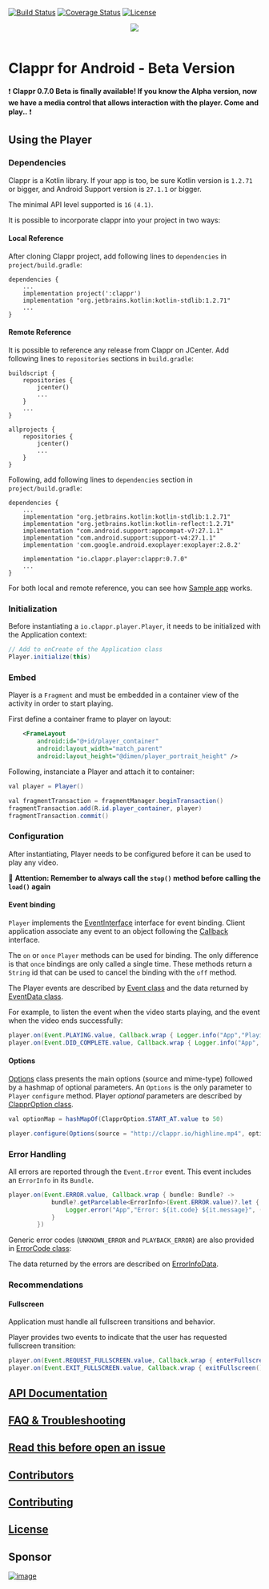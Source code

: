 [![Build Status](https://travis-ci.org/clappr/clappr-android.svg?branch=master)](https://travis-ci.org/clappr/clappr-android)
[![Coverage Status](https://coveralls.io/repos/clappr/clappr-android/badge.svg?branch=master)](https://coveralls.io/r/clappr/clappr-android?branch=master)
[![License](https://img.shields.io/badge/license-BSD--3--Clause-blue.svg)](https://img.shields.io/badge/license-BSD--3--Clause-blue.svg)

<div align=center>
<img src="https://cloud.githubusercontent.com/assets/244265/6373134/a845eb50-bce7-11e4-80f2-592ba29972ab.png"><br><br>
</div>

# Clappr for Android - Beta Version

:exclamation: **Clappr 0.7.0 Beta is finally available! If you know the Alpha version, now we have a media control that allows interaction with the player. Come and play..** :exclamation:

## Using the Player

### Dependencies

Clappr is a Kotlin library. If your app is too, be sure Kotlin version is `1.2.71` or bigger, and Android Support version is `27.1.1` or bigger.

The minimal API level supported is `16` `(4.1)`.

It is possible to incorporate clappr into your project in two ways:

#### Local Reference

After cloning Clappr project, add following lines to `dependencies` in `project/build.gradle`:
```
dependencies {
    ...
    implementation project(':clappr')
    implementation "org.jetbrains.kotlin:kotlin-stdlib:1.2.71"
    ...
}
```

#### Remote Reference

It is possible to reference any release from Clappr on JCenter. 
Add following lines to `repositories` sections in `build.gradle`:
```
buildscript {
    repositories {
        jcenter()
        ...
    }
    ...
}

allprojects {
    repositories {
        jcenter()
        ...
    }
}
```

Following, add following lines to `dependencies` section in `project/build.gradle`:
```
dependencies {
    ...
    implementation "org.jetbrains.kotlin:kotlin-stdlib:1.2.71"
    implementation "org.jetbrains.kotlin:kotlin-reflect:1.2.71"
    implementation "com.android.support:appcompat-v7:27.1.1"
    implementation "com.android.support:support-v4:27.1.1"
    implementation 'com.google.android.exoplayer:exoplayer:2.8.2'

    implementation "io.clappr.player:clappr:0.7.0"
    ...
}
```

For both local and remote reference, you can see how [Sample app](app/) works.

### Initialization

Before instantiating a `io.clappr.player.Player`, it needs to be initialized with the Application context:

``` java
// Add to onCreate of the Application class
Player.initialize(this)
```

### Embed

Player is a `Fragment` and must be embedded in a container view of the activity in order to start playing.

First define a container frame to player on layout:
```xml
    <FrameLayout
        android:id="@+id/player_container"
        android:layout_width="match_parent"
        android:layout_height="@dimen/player_portrait_height" />
```

Following, instanciate a Player and attach it to container:
``` java
val player = Player()

val fragmentTransaction = fragmentManager.beginTransaction()
fragmentTransaction.add(R.id.player_container, player)
fragmentTransaction.commit()
```

### Configuration

After instantiating, Player needs to be configured before it can be used to play any video.

:red_circle: **Attention: Remember to always call the `stop()` method before calling the `load()` again**

#### Event binding

`Player` implements the [EventInterface](doc/clappr/io.clappr.player.base/-event-interface/index.md) interface for event binding. Client application associate any event to an object following the [Callback](doc/clappr/io.clappr.player.base/-callback/index.md) interface.

The `on` or `once` `Player` methods can be used for binding. The only difference is that `once` bindings are only called a single time. These methods return a `String` id that can be used to cancel the binding with the `off` method.

The Player events are described by [Event class](doc/clappr/io.clappr.player.base/-event/index.md) and the data returned by [EventData class](doc/clappr/io.clappr.player.base/-event-data/index.md).

For example, to listen the event when the video starts playing, and the event when the video ends successfully: 
``` java
player.on(Event.PLAYING.value, Callback.wrap { Logger.info("App","Playing") })
player.on(Event.DID_COMPLETE.value, Callback.wrap { Logger.info("App", "Completed") })
```

#### Options

[Options](doc/clappr/io.clappr.player.base/-options/index.md) class presents the main options (source and mime-type) followed by a hashmap of optional parameters. An `Options` is the only parameter to `Player` `configure` method. Player *optional* parameters are described by [ClapprOption class](doc/clappr/io.clappr.player.base/-clappr-option/index.md).

``` java
val optionMap = hashMapOf(ClapprOption.START_AT.value to 50)

player.configure(Options(source = "http://clappr.io/highline.mp4", options = optionMap))
```

### Error Handling

All errors are reported through the `Event.Error` event. This event includes an `ErrorInfo` in its `Bundle`.
``` java
player.on(Event.ERROR.value, Callback.wrap { bundle: Bundle? ->
            bundle?.getParcelable<ErrorInfo>(Event.ERROR.value)?.let {
                Logger.error("App","Error: ${it.code} ${it.message}", (it.extras?.getSerializable(ErrorInfoData.EXCEPTION.value) as? Exception))
            }
        })
```

Generic error codes (`UNKNOWN_ERROR` and `PLAYBACK_ERROR`) are also provided in [ErrorCode class](doc/clappr/io.clappr.player.base/-error-code/index.md):

The data returned by the errors are described on [ErrorInfoData](doc/clappr/io.clappr.player.base/-error-info-data/index.md).


### Recommendations
#### Fullscreen

Application must handle all fullscreen transitions and behavior.

Player provides two events to indicate that the user has requested fullscreen transition:
``` java
player.on(Event.REQUEST_FULLSCREEN.value, Callback.wrap { enterFullscreen() })
player.on(Event.EXIT_FULLSCREEN.value, Callback.wrap { exitFullscreen() })
```

## [API Documentation](doc/clappr/index.md)

## [FAQ & Troubleshooting](doc/TROUBLESHOOTING.md)

## [Read this before open an issue](doc/BEFORE_OPEN_AN_ISSUE.md)

## [Contributors](https://github.com/clappr/clappr-android/graphs/contributors)

## [Contributing](doc/CONTRIBUTING.md)

## [License](LICENSE)

## Sponsor

[![image](https://cloud.githubusercontent.com/assets/244265/5900100/ef156258-a54b-11e4-9862-7e5851ed9b81.png)](http://globo.com)
